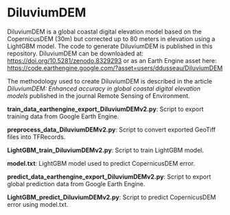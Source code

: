 # DiluviumDEM

DiluviumDEM is a global coastal digital elevation model based on the CopernicusDEM (30m) but corrected up to 80 meters in elevation using a LightGBM model. The code to generate DiluviumDEM is published in this repository. DiluviumDEM can be downloaded at: https://doi.org/10.5281/zenodo.8329293 or as an Earth Engine asset here: https://code.earthengine.google.com/?asset=users/ddusseau/DiluviumDEM

The methodology used to create DiluviumDEM is described in the article *DiluviumDEM: Enhanced accuracy in global coastal digital elevation models* published in the journal Remote Sensing of Environment.

**train_data_earthengine_export_DiluviumDEMv2.py**: Script to export training data from Google Earth Engine.

**preprocess_data_DiluviumDEMv2.py**: Script to convert exported GeoTiff files into TFRecords.

**LightGBM_train_DiluviumDEMv2.py**: Script to train LightGBM model.

**model.txt**: LightGBM model used to predict CopernicusDEM error.

**predict_data_earthengine_export_DiluviumDEMv2.py**: Script to export global prediction data from Google Earth Engine.

**LightGBM_predict_DiluviumDEMv2.py**: Script to predict CopernicusDEM error using model.txt.
